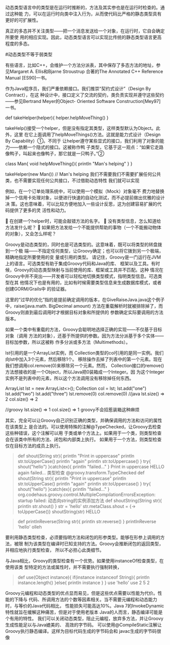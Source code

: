动态类型语言中的类型是在运行时推断的，方法及其实参也是在运行时检查的。通过这种能
力，可以在运行时向类中注入行为，从而使代码比严格的静态类型具有更好的可扩展性。

真正的多态并不关注类型——把一个消息发送给一个对象，在运行时，它自会确定所要使
用的相应实现。因此，动态类型语言可以实现比传统的静态类型语言更高程度的多态。

#动态类型不等于弱类型

有些语言，比如C++，会维护一个方法分派表，其中保存了多态方法的地址，参见Margaret A. Ellis和Bjarne Stroustrup
合著的The Annotated C++ Reference Manual [ES90]一书。

作为Java程序员，我们严重依赖接口。我们推崇“契约式设计”（Design By Contract），在这
种设计中，接口定义了交流的契约，类负责实现并遵守这些契约——参见Bertrand Meyer的Object-
Oriented Software Construction[Mey97]一书。

def takeHelper(helper){
    helper.helpMoveThing()
}

takeHelp()接受一个helper，但是没有指定其类型，这样类型默认为Object。此外，这里
在它上面调用了helpMoveThings()方法。这就是能力式设计（Design By Capability）①。不同于
让helper遵守某些显式的接口，我们利用了对象的能力——依赖一个隐式的接口。这被称作鸭
子类型，它基于这一观点：“如果它走路像鸭子，叫起来也像鸭子，那它就是一只鸭子。”②

class Man{
    void helpMoveThing(){
        println "Man's helping"
    }
}

takeHelper(new Man())   // Man's helping
我们不需要我们不需要扩展任何公共类，也不需要实现任何公共接口，不过借助动态特性 我们就可以实现

例如，在一个订单处理系统中，可以使用一个模拟（Mock）对象毫不
费力地替换掉一个信用卡处理对象，以便进行快速的自动化测试，而不必提前做出优雅的设计决
策。这也意味着，可以比较方便地加入一些设计反思，这为创建容易扩展的代码提供了更多的灵
活性和动力。

 在创建一个helper时，可能会敲错方法的名字。
 没有类型信息，怎么知道给方法发什么呢？
 如果把方法发给一个不能提供帮助的事物（一个不能搬动物体的对象），又会怎么样呢？

Groovy是动态类型的，同时也是可选类型的。这意味着，既可以将类型的转盘拨到一个极
端——不指定任何类型，让Groovy确定；也可以将它拨到另一个极端，精确地指定所要使用的变
量或引用的类型。
请记住，Groovy是一门运行在JVM上的语言。可选类型有助于集成Groovy代码和Java的库、
框架以及工具。有时候，Groovy的动态类型映射与当前使用的库、框架或工具并不匹配。这种
情况在Groovy中并不突出——开发者可以轻松地切换类型模式，指明类型信息。可选类型在其
他情况下也是有用的，比如有时候需要类型信息来生成数据库模式，或者创建GORM/Grails中
的验证器。

这里的“过早的优化”指的是提前确定调用的版本，在GiveRaiseJava.java这个例子中，raise(java.math.
BigDecimal amount) 方法在重载解析时就被排除掉了，而Groovy则直到最后调用时才根据目标对象和所提供的
参数确定实际要调用的方法版本。

如果一个类中有重载的方法，Groovy会聪明地选择正确的实现——不仅基于目标对象（调用
方法的对象），还基于所提供的参数。因为方法分派基于多个实体——目标加参数，所以这被称
作多分派或多方法（Multimethods）。

lst引用的是一个ArrayList<String>实例，而
Collection<String>类型的col引用的是同一实例。我们向lst中加入3个元素，然后移除1个。
移除操作去掉了列表中的第一个元素。现在我们想调用col.remove(0)来移除另一个元素。然而，
Collection接口的remove()方法想接收的是一个Object，所以Java把0装箱成一个Integer。因
为这个Integer实例不是列表中的元素，所以这个方法调用没有移除掉任何东西。

ArrayList<String> lst = new ArrayList<>();
Collection<String> col = lst;
lst.add("one")
lst.add("two")
lst.add("three")
lst.remove(0)
col.remove(0)
//java
lst.size() => 2
col.size() => 2

//groovy
lst.size() => 1
col.size() => 1
groovy不会招惹装箱这种麻烦

其实，完全可以让Groovy自己识别正确的类型，并确保调用的方法和访问的属性在该类型上
是合法的。可以使用特殊的注解@TypeChecked，让Groovy去检查这些种错误，这个注解可以用
于类或单个方法上。如果用于一个类，则类型检查会在该类中所有的方法、闭包和内部类上执行。
如果用于一个方法，则类型检查仅在目标方法的成员上执行。

> def shout(String str){
    println "Print in uppercase"
    println str.toUpperCase()
    println "again"
    println str.toUppercase()
}
try{
    shout("hello")
}catch(ex){
    println "failed..."
}
Print in uppercase
HELLO
again
failed...
类型检查
@groovy.transform.TypeChecked
def shout(String str){
    println "Print in uppercase"
    println str.toUpperCase()
    println "again"
    println str.toUppercase()
}
try{
    shout("hello")
}catch(ex){
    println "failed..."
}
org.codehaus.groovy.control.MultipleCompilationErrorsException: startup failed:
>动态向string的实例添加方法
> def shoutString(String str){
    println str.shout()
}
str = 'hello'
str.metaClass.shout = {-> toUpperCase()}
shoutString(str)
HELLO

> def printInReverse(String str){
    println str.reverse()
}
printInReverse 'hello'
olleh

要利用静态类型检查，必须要指明方法和闭包的形参类型。能够在形参上调用的方法，被限
制为该类型在编译时已知支持的方法。Groovy会推断闭包的返回类型，并相应地执行类型检查，
所以不必担心此类细节。

与Java相比，Groovy的类型检查有一个优势。如果使用instanceOf检查类型，在使用该类
型特定的方法或属性时，并不需要执行强制转换，

> def use(Object instance){
    if(instance instanceof String){
        println instance.length()
    }else{
        println instance
    }
}
use 'hello'
use 2
5
2

Groovy元编程和动态类型的优点显而易见，但是这些优点需要以性能为代价。性能的下降与
代码、所调用方法的个数等因素相关。当不需要元编程和动态能力时，与等价的Java代码相比，
性能损失可能高达10%。Java 7的InvokeDynamic特性就旨在缓解这种痛苦，但是对于使用老版本
Java的人而言，静态编译可能是个有用的特性。
我们可以关闭动态类型，阻止元编程，放弃多方法，并让Groovy生成性能足以与Java媲美的、
高效的字节码。
可以使用@CompileStatic注解让Groovy执行静态编译。这样为目标代码生成的字节码会和
javac生成的字节码很像



